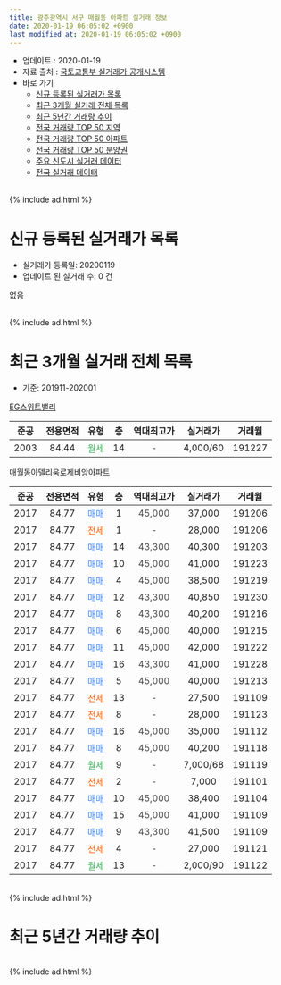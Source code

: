```yaml
---
title: 광주광역시 서구 매월동 아파트 실거래 정보
date: 2020-01-19 06:05:02 +0900
last_modified_at: 2020-01-19 06:05:02 +0900
---
```


* 업데이트 : 2020-01-19
* 자료 출처 : [국토교통부 실거래가 공개시스템](http://rt.molit.go.kr)
* 바로 가기
    * [신규 등록된 실거래가 목록](#신규-등록된-실거래가-목록)
    * [최근 3개월 실거래 전체 목록](#최근-3개월-실거래-전체-목록)
    * [최근 5년간 거래량 추이](#최근-5년간-거래량-추이)
    * [전국 거래량 TOP 50 지역](https://apt-info.github.io/apt-trade-info/최근-3개월-전국에서-가장-거래가-많이-발생한-지역)
    * [전국 거래량 TOP 50 아파트](https://apt-info.github.io/apt-trade-info/최근-3개월-전국에서-가장-거래가-많이-발생한-아파트)
    * [전국 거래량 TOP 50 분양권](https://apt-info.github.io/apt-trade-info/최근-3개월-전국에서-가장-거래가-많이-발생한-분양권)
    * [주요 신도시 실거래 데이터](https://apt-info.github.io/apt-trade-info/주요-신도시)
    * [전국 실거래 데이터](https://apt-info.github.io/apt-trade-info/전국)
<br>
{% include ad.html %}
<br>

# 신규 등록된 실거래가 목록
* 실거래가 등록일: 20200119
* 업데이트 된 실거래 수: 0 건

없음

<br>
{% include ad.html %}
<br>

# 최근 3개월 실거래 전체 목록
* 기준: 201911-202001


[EG스위트밸리](https://search.naver.com/search.naver?query=%EA%B4%91%EC%A3%BC%EA%B4%91%EC%97%AD%EC%8B%9C+%EC%84%9C%EA%B5%AC+%EB%A7%A4%EC%9B%94%EB%8F%99+EG%EC%8A%A4%EC%9C%84%ED%8A%B8%EB%B0%B8%EB%A6%AC)

|준공|전용면적|유형|층|역대최고가|실거래가|거래월|
|:---:|:---:|:---:|:---:|:---:|:---:|:---:|
|2003|84.44|<span style="color:#34a853">월세</span>|14|<span style="color:#444444">-</span>|4,000/60|191227|

[매월동아델리움로제비앙아파트](https://search.naver.com/search.naver?query=%EA%B4%91%EC%A3%BC%EA%B4%91%EC%97%AD%EC%8B%9C+%EC%84%9C%EA%B5%AC+%EB%A7%A4%EC%9B%94%EB%8F%99+%EB%A7%A4%EC%9B%94%EB%8F%99%EC%95%84%EB%8D%B8%EB%A6%AC%EC%9B%80%EB%A1%9C%EC%A0%9C%EB%B9%84%EC%95%99%EC%95%84%ED%8C%8C%ED%8A%B8)

|준공|전용면적|유형|층|역대최고가|실거래가|거래월|
|:---:|:---:|:---:|:---:|:---:|:---:|:---:|
|2017|84.77|<span style="color:#4285f3">매매</span>|1|<span style="color:#444444">45,000</span>|37,000|191206|
|2017|84.77|<span style="color:#ff5a00">전세</span>|1|<span style="color:#444444">-</span>|28,000|191206|
|2017|84.77|<span style="color:#4285f3">매매</span>|14|<span style="color:#444444">43,300</span>|40,300|191203|
|2017|84.77|<span style="color:#4285f3">매매</span>|10|<span style="color:#444444">45,000</span>|41,000|191223|
|2017|84.77|<span style="color:#4285f3">매매</span>|4|<span style="color:#444444">45,000</span>|38,500|191219|
|2017|84.77|<span style="color:#4285f3">매매</span>|12|<span style="color:#444444">43,300</span>|40,850|191230|
|2017|84.77|<span style="color:#4285f3">매매</span>|8|<span style="color:#444444">43,300</span>|40,200|191216|
|2017|84.77|<span style="color:#4285f3">매매</span>|6|<span style="color:#444444">45,000</span>|40,000|191215|
|2017|84.77|<span style="color:#4285f3">매매</span>|11|<span style="color:#444444">45,000</span>|42,000|191222|
|2017|84.77|<span style="color:#4285f3">매매</span>|16|<span style="color:#444444">43,300</span>|41,000|191228|
|2017|84.77|<span style="color:#4285f3">매매</span>|5|<span style="color:#444444">45,000</span>|40,000|191213|
|2017|84.77|<span style="color:#ff5a00">전세</span>|13|<span style="color:#444444">-</span>|27,500|191109|
|2017|84.77|<span style="color:#ff5a00">전세</span>|8|<span style="color:#444444">-</span>|28,000|191123|
|2017|84.77|<span style="color:#4285f3">매매</span>|16|<span style="color:#444444">45,000</span>|35,000|191112|
|2017|84.77|<span style="color:#4285f3">매매</span>|8|<span style="color:#444444">45,000</span>|40,200|191118|
|2017|84.77|<span style="color:#34a853">월세</span>|9|<span style="color:#444444">-</span>|7,000/68|191119|
|2017|84.77|<span style="color:#ff5a00">전세</span>|2|<span style="color:#444444">-</span>|7,000|191101|
|2017|84.77|<span style="color:#4285f3">매매</span>|10|<span style="color:#444444">45,000</span>|38,400|191104|
|2017|84.77|<span style="color:#4285f3">매매</span>|15|<span style="color:#444444">45,000</span>|41,000|191109|
|2017|84.77|<span style="color:#4285f3">매매</span>|9|<span style="color:#444444">43,300</span>|41,500|191109|
|2017|84.77|<span style="color:#ff5a00">전세</span>|4|<span style="color:#444444">-</span>|27,000|191121|
|2017|84.77|<span style="color:#34a853">월세</span>|13|<span style="color:#444444">-</span>|2,000/90|191122|


<br>
{% include ad.html %}
<br>

# 최근 5년간 거래량 추이


<div style="width:100%;">
    <canvas id="deal_progress" height="200"></canvas>
</div>

<script>
new Chart(document.getElementById("deal_progress"), {
    type: 'line',
    data: {
        labels: ['201501','201502','201503','201504','201505','201506','201507','201508','201509','201510','201511','201512','201601','201602','201603','201604','201605','201606','201607','201608','201609','201610','201611','201612','201701','201702','201703','201704','201705','201706','201707','201708','201709','201710','201711','201712','201801','201802','201803','201804','201805','201806','201807','201808','201809','201810','201811','201812','201901','201902','201903','201904','201905','201906','201907','201908','201909','201910','201911','201912','202001'],
        datasets: [{
            label: '매매',
            pointRadius: 1,
            data: [3, 2, 1, 1, 1, 1, 2, 1, 3, 1, 1, 0, 1, 1, 0, 0, 1, 1, 1, 2, 1, 0, 0, 1, 0, 1, 0, 0, 4, 9, 3, 7, 4, 2, 1, 3, 1, 1, 5, 1, 4, 2, 3, 5, 4, 1, 1, 2, 3, 0, 5, 3, 2, 3, 2, 3, 3, 8, 5, 10, 0],
            borderColor: "rgba(255, 201, 14, 1)",
            backgroundColor: "rgba(255, 201, 14, 0.5)",
            fill: false,
            lineTension: 0
        },{
            label: '전월세',
            pointRadius: 1,
            data: [0, 0, 2, 0, 0, 1, 1, 0, 0, 0, 1, 0, 0, 0, 2, 2, 0, 1, 0, 0, 1, 0, 0, 0, 4, 12, 16, 18, 17, 13, 7, 2, 3, 0, 1, 2, 0, 5, 2, 1, 2, 2, 3, 1, 3, 0, 1, 7, 4, 9, 17, 8, 7, 8, 2, 6, 11, 5, 6, 2, 0],
            borderColor: "rgba(0, 141, 185, 1)",
            backgroundColor: "rgba(0, 141, 185, 0.5)",
            fill: false,
            lineTension: 0
        }
        ]
    },
    options: {
        responsive: true,
        title: {
            display: false
        },
        tooltips: {
            mode: 'index',
            intersect: false
        },
        hover: {
            mode: 'nearest',
            intersect: true
        },
        scales: {
            xAxes: [{
                display: true,
                scaleLabel: {
                    display: true,
                    labelString: '년/월'
                }
            }],
            yAxes: [{
                display: true,
                ticks: {
                    suggestedMin: 0,
                },
                scaleLabel: {
                    display: true,
                    labelString: '실거래 수'
                }
            }]
        }
    }
});

</script>


<br>
{% include ad.html %}
<br>

